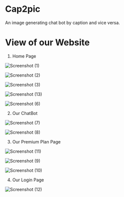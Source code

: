 # Cap2pic
An image generating chat bot by caption and vice versa.

# View of our Website
1. Home Page
   
![Screenshot (1)](https://github.com/ayoitsamishaa/Cap2pic/assets/129084275/05472c6a-7903-4219-9091-8cebeb84e544)

![Screenshot (2)](https://github.com/ayoitsamishaa/Cap2pic/assets/129084275/88a73db9-0857-4123-a2a9-51e48747683d)

![Screenshot (3)](https://github.com/ayoitsamishaa/Cap2pic/assets/129084275/d9811cbf-8907-4a7e-98e1-c6c9d8c35109)

![Screenshot (13)](https://github.com/ayoitsamishaa/Cap2pic/assets/129084275/ad192e5f-3f24-4f06-a84d-2d1dcdb5ffc5)

![Screenshot (6)](https://github.com/ayoitsamishaa/Cap2pic/assets/129084275/2d2201a5-9cd2-4ca0-aff3-18ab97c52689)


2. Our ChatBot
   
![Screenshot (7)](https://github.com/ayoitsamishaa/Cap2pic/assets/129084275/0d01a71a-037d-477b-ab91-7850961bd887)

![Screenshot (8)](https://github.com/ayoitsamishaa/Cap2pic/assets/129084275/62a13b14-fdde-4065-bcef-a71e1911e841)


3. Our Premium Plan Page
   
![Screenshot (11)](https://github.com/ayoitsamishaa/Cap2pic/assets/129084275/858b4e4d-4335-434c-afae-253eaf251847)

![Screenshot (9)](https://github.com/ayoitsamishaa/Cap2pic/assets/129084275/dc6089eb-ca77-4a06-9669-7fd1b34c7763)

![Screenshot (10)](https://github.com/ayoitsamishaa/Cap2pic/assets/129084275/beafcfb8-ba5d-4387-bc3e-871c1ff2fb38)


4. Our Login Page
   
![Screenshot (12)](https://github.com/ayoitsamishaa/Cap2pic/assets/129084275/47185fc1-5797-4b19-ab8d-a414dd7da127)


